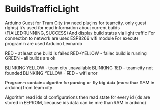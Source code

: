 # BuildsTrafficLight
Arduino Guest for Team City (no need plugins for teamcity. only guest rights) 
It's used for read information about current builds (FIAILED,RUNNING, SUCCESS)
And display build states via light traffic 
For connection to network are used ESP8266 wifi module
For execute programm are used Arduino Leonardo

RED - at least one build is failed
RED+YELLOW - failed build is running 
GREEN - all builds are ok

BLINKING YELLOW - team city unavailable
BLINKING RED - team city not founded
BLINKING YELLOW - RED - wifi error

Programm contains algoritm for parsing on fly big data (more than RAM in arduino) from team city

Algorithm read ids of configurations then read state for every id (ids are stored in EEPROM, because ids data can be mre than RAM in arduino)
